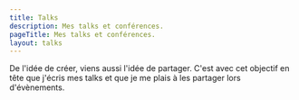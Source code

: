 ```yaml
---
title: Talks
description: Mes talks et conférences.
pageTitle: Mes talks et conférences.
layout: talks
---
```


De l'idée de créer, viens aussi l'idée de partager. C'est avec cet objectif en tête que j'écris mes talks et que je me plais à les partager lors d'évènements.
